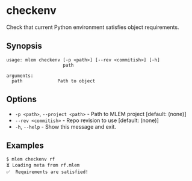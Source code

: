 # checkenv

Check that current Python environment satisfies object requirements.

## Synopsis

```usage
usage: mlem checkenv [-p <path>] [--rev <commitish>] [-h]
                     path

arguments:
  path             Path to object
```

## Options

- `-p <path>`, `--project <path>` - Path to MLEM project [default: (none)]
- `--rev <commitish>` - Repo revision to use [default: (none)]
- `-h`, `--help` - Show this message and exit.

## Examples

```cli
$ mlem checkenv rf
⏳️ Loading meta from rf.mlem
✅  Requirements are satisfied!
```
